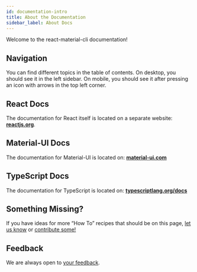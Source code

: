 ```yaml
---
id: documentation-intro
title: About the Documentation
sidebar_label: About Docs
---
```


Welcome to the react-material-cli documentation!

## Navigation

You can find different topics in the table of contents. On desktop, you should see it in the left sidebar. On mobile, you should see it after pressing an icon with arrows in the top left corner.

## React Docs

The documentation for React itself is located on a separate website: **[reactjs.org](https://reactjs.org/)**.

## Material-UI Docs

The documentation for Material-UI is located on: **[material-ui.com](https://material-ui.com/)**

## TypeScript Docs

The documentation for TypeScript is located on: **[typescriptlang.org/docs](https://www.typescriptlang.org/docs/)**

## Something Missing?

If you have ideas for more “How To” recipes that should be on this page, [let us know](https://github.com/cyps1000/react-material-cli-docs/issues) or [contribute some!](https://github.com/cyps1000/react-material-cli-docs/tree/main/docs)

## Feedback

We are always open to [your feedback](https://github.com/cyps1000/react-material-cli-docs/issues).

